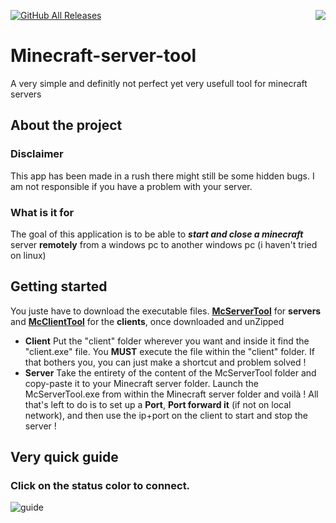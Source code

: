 [![GitHub All Releases](https://img.shields.io/github/downloads/UnlikelyBuddy1/Minecraft-server-tool/total?style=for-the-badge)](https://github.com/UnlikelyBuddy1/Minecraft-server-tool/releases/tag/1) 
<img align="right" src=https://user-images.githubusercontent.com/52712038/94177688-3ffa2c00-fe9a-11ea-9adb-641294fcfd73.png> 
# Minecraft-server-tool
A very simple and definitly not perfect yet very usefull tool for minecraft servers 

## About the project
### Disclaimer
This app has been made in a rush there might still be some hidden bugs. I am not responsible if you have a problem with your server.
### What is it for
The goal of this application is to be able to ***start and close a minecraft*** server **remotely** from a windows pc to another windows pc (i haven't tried on linux)

## Getting started
You juste have to download the executable files. [**McServerTool**](https://github.com/UnlikelyBuddy1/Minecraft-server-tool/releases/download/1/McServerTool.rar) for **servers** and [**McClientTool**](https://github.com/UnlikelyBuddy1/Minecraft-server-tool/releases/download/1/client.rar) for the **clients**, once downloaded and unZipped
- **Client**
Put the "client" folder wherever you want and inside it find the "client.exe" file. You **MUST** execute the file within the "client" folder. If that bothers you, you can just make a shortcut and problem solved !
- **Server**
Take the entirety of the content of the McServerTool folder and copy-paste it to your Minecraft server folder. Launch the McServerTool.exe from within the Minecraft server folder and voilà ! All that's left to do is to set up a **Port**, **Port forward it** (if not on local network), and then use the ip+port on the client to start and stop the server !
## Very quick guide
### Click on the status color to connect.
![guide](https://user-images.githubusercontent.com/52712038/94177523-f578af80-fe99-11ea-92a0-7750fd79c723.png)



